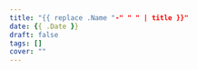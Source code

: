 ```yaml
---
title: "{{ replace .Name "-" " " | title }}"
date: {{ .Date }}
draft: false
tags: []
cover: ""
---
```


